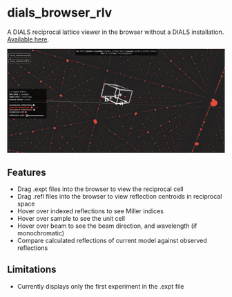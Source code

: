 # dials_browser_rlv
A DIALS reciprocal lattice viewer in the browser without a DIALS installation. [Available here](https://toastisme.github.io/dials_browser_rlv/).

![dials_rlv](https://github.com/toastisme/dials_browser_rlv/blob/17e7aaa53bad9588184f8657d78dd5ebf6a3520d/resources/screenshot.png)

## Features
- Drag .expt files into the browser to view the reciprocal cell
- Drag .refl files into the browser to view reflection centroids in reciprocal space
- Hover over indexed reflections to see Miller indices
- Hover over sample to see the unit cell
- Hover over beam to see the beam direction, and wavelength (if monochromatic)
- Compare calculated reflections of current model against observed reflections

## Limitations
- Currently displays only the first experiment in the .expt file
